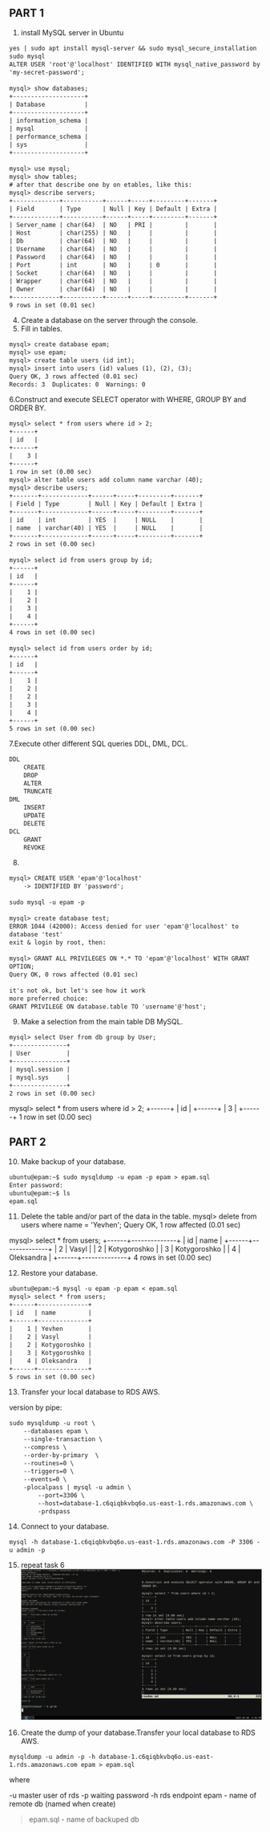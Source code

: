 ## PART 1

1. install MySQL server in Ubuntu
```
yes | sudo apt install mysql-server && sudo mysql_secure_installation
sudo mysql
ALTER USER 'root'@'localhost' IDENTIFIED WITH mysql_native_password by 'my-secret-password';

mysql> show databases;
+--------------------+
| Database           |
+--------------------+
| information_schema |
| mysql              |
| performance_schema |
| sys                |
+--------------------+

mysql> use mysql;
mysql> show tables;
# after that describe one by on etables, like this:
mysql> describe servers;
+-------------+-----------+------+-----+---------+-------+
| Field       | Type      | Null | Key | Default | Extra |
+-------------+-----------+------+-----+---------+-------+
| Server_name | char(64)  | NO   | PRI |         |       |
| Host        | char(255) | NO   |     |         |       |
| Db          | char(64)  | NO   |     |         |       |
| Username    | char(64)  | NO   |     |         |       |
| Password    | char(64)  | NO   |     |         |       |
| Port        | int       | NO   |     | 0       |       |
| Socket      | char(64)  | NO   |     |         |       |
| Wrapper     | char(64)  | NO   |     |         |       |
| Owner       | char(64)  | NO   |     |         |       |
+-------------+-----------+------+-----+---------+-------+
9 rows in set (0.01 sec)
```

4. Create a database on the server through the console. 
5. Fill in tables.

```
mysql> create database epam;
mysql> use epam;
mysql> create table users (id int);
mysql> insert into users (id) values (1), (2), (3);
Query OK, 3 rows affected (0.01 sec)
Records: 3  Duplicates: 0  Warnings: 0
```

6.Construct and execute SELECT operator with WHERE, GROUP BY and ORDER BY. 
```
mysql> select * from users where id > 2;
+------+
| id   |
+------+
|    3 |
+------+
1 row in set (0.00 sec)
mysql> alter table users add column name varchar (40);
mysql> describe users;
+-------+-------------+------+-----+---------+-------+
| Field | Type        | Null | Key | Default | Extra |
+-------+-------------+------+-----+---------+-------+
| id    | int         | YES  |     | NULL    |       |
| name  | varchar(40) | YES  |     | NULL    |       |
+-------+-------------+------+-----+---------+-------+
2 rows in set (0.00 sec)

mysql> select id from users group by id;
+------+
| id   |
+------+
|    1 |
|    2 |
|    3 |
|    4 |
+------+
4 rows in set (0.00 sec)

mysql> select id from users order by id;
+------+
| id   |
+------+
|    1 |
|    2 |
|    2 |
|    3 |
|    4 |
+------+
5 rows in set (0.00 sec)
```

7.Execute other different SQL queries DDL, DML, DCL.

```
DDL
    CREATE
    DROP
    ALTER
    TRUNCATE
DML
    INSERT
    UPDATE
    DELETE
DCL
    GRANT
    REVOKE
```
8.

```
mysql> CREATE USER 'epam'@'localhost'
    -> IDENTIFIED BY 'password';

sudo mysql -u epam -p

mysql> create database test;
ERROR 1044 (42000): Access denied for user 'epam'@'localhost' to database 'test'
exit & login by root, then:

mysql> GRANT ALL PRIVILEGES ON *.* TO 'epam'@'localhost' WITH GRANT OPTION;
Query OK, 0 rows affected (0.01 sec)

it's not ok, but let's see how it work
more preferred choice:
GRANT PRIVILEGE ON database.table TO 'username'@'host';
```
9. Make a selection from the main table DB MySQL.
```
mysql> select User from db group by User;
+---------------+
| User          |
+---------------+
| mysql.session |
| mysql.sys     |
+---------------+
2 rows in set (0.00 sec)
```

mysql> select * from users where id > 2;
+------+
| id   |
+------+
|    3 |
+------+
1 row in set (0.00 sec)


## PART 2
10. Make backup of your database. 
```
ubuntu@epam:~$ sudo mysqldump -u epam -p epam > epam.sql
Enter password: 
ubuntu@epam:~$ ls
epam.sql
```

11. Delete the table and/or part of the data in the table. 
mysql> delete from users where name = 'Yevhen'; 
Query OK, 1 row affected (0.01 sec) 

mysql> select * from users;
+------+--------------+
| id   | name         |
+------+--------------+
|    2 | Vasyl        |
|    2 | Kotygoroshko |
|    3 | Kotygoroshko |
|    4 | Oleksandra   |
+------+--------------+
4 rows in set (0.00 sec)

12. Restore your database.
```
ubuntu@epam:~$ mysql -u epam -p epam < epam.sql
mysql> select * from users;
+------+--------------+
| id   | name         |
+------+--------------+
|    1 | Yevhen       |
|    2 | Vasyl        |
|    2 | Kotygoroshko |
|    3 | Kotygoroshko |
|    4 | Oleksandra   |
+------+--------------+
5 rows in set (0.00 sec)
```

13. Transfer your local database to RDS AWS. 

version by pipe:

```
sudo mysqldump -u root \
    --databases epam \
    --single-transaction \
    --compress \
    --order-by-primary  \
    --routines=0 \
    --triggers=0 \
    --events=0 \
    -plocalpass | mysql -u admin \
        --port=3306 \
        --host=database-1.c6qiqbkvbq6o.us-east-1.rds.amazonaws.com \
        -prdspass
```
14. Connect to your database.  

```
mysql -h database-1.c6qiqbkvbq6o.us-east-1.rds.amazonaws.com -P 3306 -u admin -p
```

15. repeat task 6
![view](https://raw.githubusercontent.com/3u128/DevOps_online_Kyiv_2022Q1/main/m7/20220508_20h40m49s_grim.png)


16. Create the dump of your database.Transfer your local database to RDS AWS. 


```
mysqldump -u admin -p -h database-1.c6qiqbkvbq6o.us-east-1.rds.amazonaws.com epam > epam.sql
```
where

-u master user of rds
-p waiting password
-h rds endpoint
epam - name of remote db (named when create)
> epam.sql - name of backuped db

